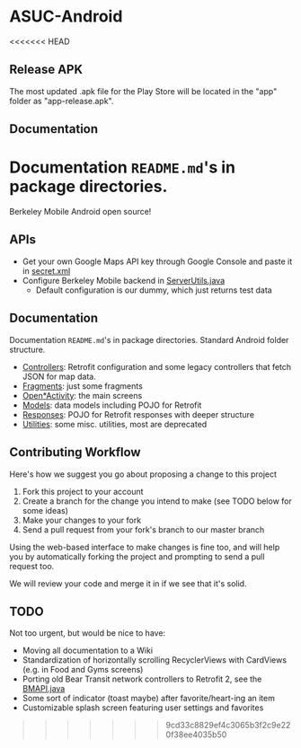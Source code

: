 # ASUC-Android

<<<<<<< HEAD
## Release APK
The most updated .apk file for the Play Store will be located in the "app" folder as "app-release.apk".

## Documentation
Documentation `README.md`'s in package directories. 
=======
Berkeley Mobile Android open source! 

## APIs

* Get your own Google Maps API key through Google Console and paste it in [secret.xml](app/src/main/res/values/secret.xml)
* Configure Berkeley Mobile backend in [ServerUtils.java](app/src/main/java/com/asuc/asucmobile/utilities/ServerUtils.java)
    * Default configuration is our dummy, which just returns test data

## Documentation
Documentation `README.md`'s in package directories. Standard Android folder structure.

* [Controllers](app/src/main/java/com/asuc/asucmobile/controllers): Retrofit configuration and some 
legacy controllers that fetch JSON for map data.
* [Fragments](app/src/main/java/com/asuc/asucmobile/fragments): just some fragments
* [Open*Activity](app/src/main/java/com/asuc/asucmobile/main): the main screens 
* [Models](app/src/main/java/com/asuc/asucmobile/models): data models including POJO for Retrofit
* [Responses](app/src/main/java/com/asuc/asucmobile/models/responses): POJO for Retrofit responses with deeper
structure
* [Utilities](app/src/main/java/com/asuc/asucmobile/utilities): some misc. utilities, most are deprecated

## Contributing Workflow

Here's how we suggest you go about proposing a change to this project
1. Fork this project to your account
2. Create a branch for the change you intend to make (see TODO below for some ideas)
3. Make your changes to your fork
4. Send a pull request from your fork's branch to our master branch

Using the web-based interface to make changes is fine too, and will help you by automatically forking 
the project and prompting to send a pull request too.

We will review your code and merge it in if we see that it's solid.

## TODO

Not too urgent, but would be nice to have:
* Moving all documentation to a Wiki
* Standardization of horizontally scrolling RecyclerViews with CardViews (e.g. in Food and Gyms screens)
* Porting old Bear Transit network controllers to Retrofit 2, see the [BMAPI.java](app/src/main/java/com/asuc/asucmobile/controllers/BMAPI.java)
* Some sort of indicator (toast maybe) after favorite/heart-ing an item
* Customizable splash screen featuring user settings and favorites

>>>>>>> 9cd33c8829ef4c3065b3f2c9e220f38ee4035b50
